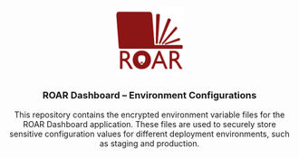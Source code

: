 <br />

<div align="center">
    <img width="120" alt="Logo" src="https://github.com/yeatmanlab/roar-dashboard/blob/main/src/assets/roar-short-logo.png?raw=true">
  </a>

  <h3 align="center">ROAR Dashboard – Environment Configurations</h3>
  <p>This repository contains the encrypted environment variable files for the ROAR Dashboard application. These files are used to securely store sensitive configuration values for different deployment environments, such as staging and production.</p>
</div>
<br />
